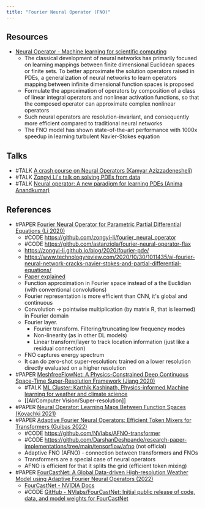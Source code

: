 ```yaml
---
title: "Fourier Neural Operator (FNO)"
---
```


## Resources
- [Neural Operator - Machine learning for scientific computing](https://zongyi-li.github.io/neural-operator/)
	- The classical development of neural networks has primarily focused on learning mappings between finite dimensional Euclidean spaces or finite sets. To better approximate the solution operators raised in PDEs, a generalization of neural networks to learn operators mapping between infinite dimensional function spaces is proposed
	- Formulate the approximation of operators by composition of a class of linear integral operators and nonlinear activation functions, so that the composed operator can approximate complex nonlinear operators
	- Such neural operators are resolution-invariant, and consequently more efficient compared to traditional neural networks
	- The FNO model has shown state-of-the-art performance with 1000x speedup in learning turbulent Navier-Stokes equation


## Talks
- #TALK [A crash course on Neural Operators (Kamyar Azizzadenesheli)](https://www.youtube.com/watch?v=KIGG-IA9awU)
- #TALK [Zongyi Li's talk on solving PDEs from data](https://www.youtube.com/watch?v=0Ve9xwNJO2o&t=1197s)
- #TALK [Neural operator: A new paradigm for learning PDEs (Anima Anandkumar)](https://www.youtube.com/watch?v=Bd4KvlmGbY4&t=0s)

## References
- #PAPER [Fourier Neural Operator for Parametric Partial Differential Equations (Li 2020)](https://arxiv.org/abs/2010.08895)
	- #CODE https://github.com/zongyi-li/fourier_neural_operator
	- #CODE https://github.com/astanziola/fourier-neural-operator-flax
	- https://zongyi-li.github.io/blog/2020/fourier-pde/
	- https://www.technologyreview.com/2020/10/30/1011435/ai-fourier-neural-network-cracks-navier-stokes-and-partial-differential-equations/
	- [Paper explained](https://www.youtube.com/watch?v=IaS72aHrJKE)
	- Function approximation in Fourier space instead of a the Euclidian (with conventional convolutions)
	- Fourier representation is more efficient than CNN, it's global and continuous
	- Convolution -> pointwise multiplication (by matrix R, that is learned) in Fourier domain
	- Fourier layer. 
		- Fourier transform. Filtering/truncating low frequency modes
		- Non-linearity (as in other DL models)
		- Linear transform/layer to track location information (just like a residual connection)
	- FNO captures energy spectrum
	- It can do zero-shot super-resolution: trained on a lower resolution directly evaluated on a higher resolution
- #PAPER [MeshfreeFlowNet: A Physics-Constrained Deep Continuous Space-Time Super-Resolution Framework (Jiang 2020)](https://arxiv.org/abs/2005.01463)
	- #TALK [ML Cluster: Karthik Kashinath, Physics-informed Machine learning for weather and climate science](https://www.youtube.com/watch?v=B_4TONeY75U)
	- [[AI/Computer Vision/Super-resolution]]
- #PAPER [Neural Operator: Learning Maps Between Function Spaces (Kovachki 2021)](https://arxiv.org/pdf/2108.08481)
- #PAPER [Adaptive Fourier Neural Operators: Efficient Token Mixers for Transformers (Guibas 2022)](https://arxiv.org/pdf/2111.13587)            
	- #CODE https://github.com/NVlabs/AFNO-transformer
	- #CODE https://github.com/DarshanDeshpande/research-paper-implementations/tree/main/tensorflow/afno (not official)
	- Adaptive FNO (AFNO) - connection between transformers and FNOs
	- Transformers are a special case of neural operators
	- AFNO is efficient for that it splits the grid (efficient token mixing) 
- #PAPER [FourCastNet: A Global Data-driven High-resolution Weather Model using  Adaptive Fourier Neural Operators (2022)](https://arxiv.org/pdf/2202.11214)
	- [FourCastNet - NVIDIA Docs](https://docs.nvidia.com/deeplearning/modulus/modulus-sym/user_guide/neural_operators/fourcastnet.html)
	- #CODE [GitHub - NVlabs/FourCastNet: Initial public release of code, data, and model weights for FourCastNet](https://github.com/NVlabs/FourCastNet)


